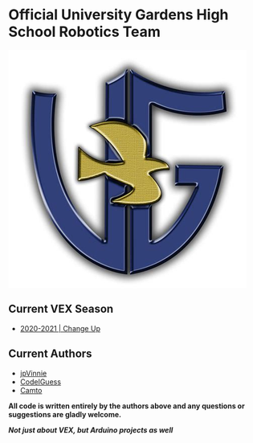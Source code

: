 # Official University Gardens High School Robotics Team
<img align="center" src='./Data/school.jpeg' alt='School Logo'/>

## Current VEX Season
* [2020-2021 | Change Up](https://www.vexrobotics.com/vexedr/competition/vrc-current-game)

## Current Authors
* [jpVinnie](https://github.com/jpVinnie)
* [CodeIGuess](https://github.com/CodeIGuess)
* [Camto](https://github.com/Camto)

**All code is written entirely by the authors above and any questions or suggestions are gladly welcome.**

**_Not just about VEX, but Arduino projects as well_**

